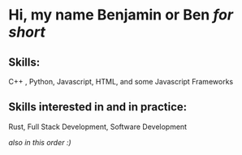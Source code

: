 <h1> Hi, my name Benjamin or Ben <i> for short </i> </h1>
<h2> Skills: </h2>
<p> C++ , Python, Javascript, HTML, and some Javascript Frameworks <p/>
<h2> Skills interested in and in practice: </h2>
<p> Rust, Full Stack Development, Software Development </p>
<p> <i> also in this order :) </p>
